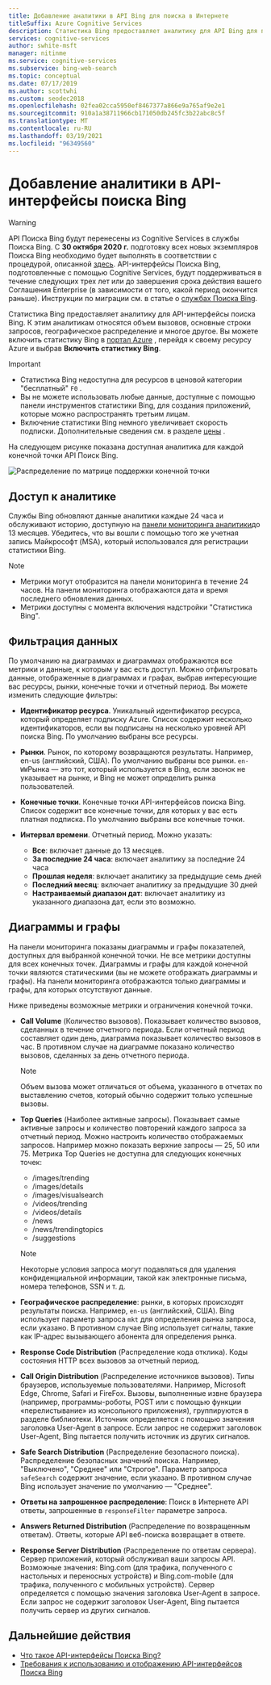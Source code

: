 ```yaml
---
title: Добавление аналитики в API Bing для поиска в Интернете
titleSuffix: Azure Cognitive Services
description: Статистика Bing предоставляет аналитику для API Bing для поиска изображений. Аналитика включает в себя вызов тома, часто используемые строки запроса, географическое распределение и многое другое.
services: cognitive-services
author: swhite-msft
manager: nitinme
ms.service: cognitive-services
ms.subservice: bing-web-search
ms.topic: conceptual
ms.date: 07/17/2019
ms.author: scottwhi
ms.custom: seodec2018
ms.openlocfilehash: 02fea02cca5950ef8467377a866e9a765af9e2e1
ms.sourcegitcommit: 910a1a38711966cb171050db245fc3b22abc8c5f
ms.translationtype: MT
ms.contentlocale: ru-RU
ms.lasthandoff: 03/19/2021
ms.locfileid: "96349560"
---
```

# <a name="add-analytics-to-the-bing-search-apis"></a>Добавление аналитики в API-интерфейсы поиска Bing

> [!WARNING]
> API Поиска Bing будут перенесены из Cognitive Services в службы Поиска Bing. С **30 октября 2020 г.** подготовку всех новых экземпляров Поиска Bing необходимо будет выполнять в соответствии с процедурой, описанной [здесь](/bing/search-apis/bing-web-search/create-bing-search-service-resource).
> API-интерфейсы Поиска Bing, подготовленные с помощью Cognitive Services, будут поддерживаться в течение следующих трех лет или до завершения срока действия вашего Соглашения Enterprise (в зависимости от того, какой период окончится раньше).
> Инструкции по миграции см. в статье о [службах Поиска Bing](/bing/search-apis/bing-web-search/create-bing-search-service-resource).

Статистика Bing предоставляет аналитику для API-интерфейсы поиска Bing. К этим аналитикам относятся объем вызовов, основные строки запросов, географическое распределение и многое другое. Вы можете включить статистику Bing в [портал Azure](https://ms.portal.azure.com) , перейдя к своему ресурсу Azure и выбрав **Включить статистику Bing**.

> [!IMPORTANT]
> * Статистика Bing недоступна для ресурсов в ценовой категории "бесплатный" `F0` .
> * Вы не можете использовать любые данные, доступные с помощью панели инструментов статистики Bing, для создания приложений, которые можно распространять третьим лицам.
> * Включение статистики Bing немного увеличивает скорость подписки. Дополнительные сведения см. в разделе [цены](https://aka.ms/bingstatisticspricing) .


На следующем рисунке показана доступная аналитика для каждой конечной точки API Поиск Bing.

![Распределение по матрице поддержки конечной точки](./media/bing-statistics/bing-statistics-matrix.png)

## <a name="access-your-analytics"></a>Доступ к аналитике

Службы Bing обновляют данные аналитики каждые 24 часа и обслуживают историю, доступную на [панели мониторинга аналитики](https://bingapistatistics.com)до 13 месяцев. Убедитесь, что вы вошли с помощью того же учетная запись Майкрософт (MSA), который использовался для регистрации статистики Bing.

> [!NOTE]  
> * Метрики могут отобразится на панели мониторинга в течение 24 часов. На панели мониторинга отображаются дата и время последнего обновления данных.  
> * Метрики доступны с момента включения надстройки "Статистика Bing".

## <a name="filter-the-data"></a>Фильтрация данных

По умолчанию на диаграммах и диаграммах отображаются все метрики и данные, к которым у вас есть доступ. Можно отфильтровать данные, отображенные в диаграммах и графах, выбрав интересующие вас ресурсы, рынки, конечные точки и отчетный период. Вы можете изменить следующие фильтры:

- **Идентификатор ресурса**. Уникальный идентификатор ресурса, который определяет подписку Azure. Список содержит несколько идентификаторов, если вы подписаны на несколько уровней API поиска Bing. По умолчанию выбраны все ресурсы.  
  
- **Рынки**. Рынок, по которому возвращаются результаты. Например, en-us (английский, США). По умолчанию выбраны все рынки. `en-WW`Рынка — это тот, который используется в Bing, если звонок не указывает на рынке, и Bing не может определить рынка пользователей.  
  
- **Конечные точки**. Конечные точки API-интерфейсов поиска Bing. Список содержит все конечные точки, для которых у вас есть платная подписка. По умолчанию выбраны все конечные точки.  

- **Интервал времени**. Отчетный период. Можно указать:
  - **Все**: включает данные до 13 месяцев.  
  - **За последние 24 часа**: включает аналитику за последние 24 часа  
  - **Прошлая неделя**: включает аналитику за предыдущие семь дней  
  - **Последний месяц**: включает аналитику за предыдущие 30 дней  
  - **Настраиваемый диапазон дат**: включает аналитику из указанного диапазона дат, если это возможно.  

## <a name="charts-and-graphs"></a>Диаграммы и графы

На панели мониторинга показаны диаграммы и графы показателей, доступных для выбранной конечной точки. Не все метрики доступны для всех конечных точек. Диаграммы и графы для каждой конечной точки являются статическими (вы не можете отображать диаграммы и графы). На панели мониторинга отображаются только диаграммы и графы, для которых отсутствуют данные.

<!--
For example, if you don't include the User-Agent header in your calls, the dashboard will not include device-related graphs.
-->

Ниже приведены возможные метрики и ограничения конечной точки.

- **Call Volume** (Количество вызовов). Показывает количество вызовов, сделанных в течение отчетного периода. Если отчетный период составляет один день, диаграмма показывает количество вызовов в час. В противном случае на диаграмме показано количество вызовов, сделанных за день отчетного периода.  
  
  > [!NOTE]
  > Объем вызова может отличаться от объема, указанного в отчетах по выставлению счетов, который обычно содержит только успешные вызовы.

- **Top Queries** (Наиболее активные запросы). Показывает самые активные запросы и количество повторений каждого запроса за отчетный период. Можно настроить количество отображаемых запросов. Например можно показать верхние запросы — 25, 50 или 75. Метрика Top Queries не доступна для следующих конечных точек:  

  - /images/trending
  - /images/details
  - /images/visualsearch
  - /videos/trending
  - /videos/details
  - /news
  - /news/trendingtopics
  - /suggestions  
  
  > [!NOTE]  
  > Некоторые условия запроса могут подавляться для удаления конфиденциальной информации, такой как электронные письма, номера телефонов, SSN и т. д.

- **Географическое распределение**: рынки, в которых происходят результаты поиска. Например, `en-us` (английский, США). Bing использует параметр запроса `mkt` для определения рынка запроса, если указано. В противном случае Bing использует сигналы, такие как IP-адрес вызывающего абонента для определения рынка.

- **Response Code Distribution** (Распределение кода отклика). Коды состояния HTTP всех вызовов за отчетный период.

- **Call Origin Distribution** (Распределение источников вызовов). Типы браузеров, используемые пользователями. Например, Microsoft Edge, Chrome, Safari и FireFox. Вызовы, выполненные извне браузера (например, программы-роботы, POST или с помощью функции «перелистывание» из консольного приложения), группируются в разделе библиотеки. Источник определяется с помощью значения заголовка User-Agent в запросе. Если запрос не содержит заголовок User-Agent, Bing пытается получить источник из других сигналов.  

- **Safe Search Distribution** (Распределение безопасного поиска). Распределение безопасных значений поиска. Например, "Выключено", "Среднее" или "Строгое". Параметр запроса `safeSearch` содержит значение, если указано. В противном случае Bing использует значение по умолчанию — "Среднее".  

- **Ответы на запрошенное распределение**: Поиск в Интернете API ответы, запрошенные в `responseFilter` параметре запроса.  

- **Answers Returned Distribution** (Распределение по возвращенным ответам). Ответы, которые API веб-поиска возвращает в ответе.

- **Response Server Distribution** (Распределение по ответам сервера). Сервер приложений, который обслуживал ваши запросы API. Возможные значения: Bing.com (для трафика, полученного с настольных и переносных устройств) и Bing.com-mobile (для трафика, полученного с мобильных устройств). Сервер определяется с помощью значения заголовка User-Agent в запросе. Если запрос не содержит заголовок User-Agent, Bing пытается получить сервер из других сигналов.

## <a name="next-steps"></a>Дальнейшие действия

* [Что такое API-интерфейсы Поиска Bing?](bing-api-comparison.md)
* [Требования к использованию и отображению API-интерфейсов Поиска Bing](use-display-requirements.md)